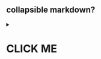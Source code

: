 ## collapsible markdown?

<details>
<summary>

# CLICK ME
</summary>
#### yes, even hidden code blocks!
```python
print("hello world!")
```

